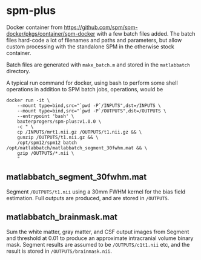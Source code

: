 # spm-plus

Docker container from https://github.com/spm/spm-docker/pkgs/container/spm-docker with a few batch files added. The batch files hard-code a lot of filenames and paths and parameters, but allow custom processing with the standalone SPM in the otherwise stock container.

Batch files are generated with `make_batch.m` and stored in the `matlabbatch` directory.

A typical run command for docker, using bash to perform some shell operations in addition to SPM batch jobs, operations, would be 

    docker run -it \
        --mount type=bind,src="`pwd -P`/INPUTS",dst=/INPUTS \
        --mount type=bind,src="`pwd -P`/OUTPUTS",dst=/OUTPUTS \
        --entrypoint 'bash' \
        baxterprogers/spm-plus:v1.0.0 \
        -c " \
        cp /INPUTS/mrt1.nii.gz /OUTPUTS/t1.nii.gz && \
        gunzip /OUTPUTS/t1.nii.gz && \
        /opt/spm12/spm12 batch /opt/matlabbatch/matlabbatch_segment_30fwhm.mat && \
        gzip /OUTPUTS/*.nii \
        "

## matlabbatch_segment_30fwhm.mat

Segment `/OUTPUTS/t1.nii` using a 30mm FWHM kernel for the bias field estimation. Full outputs are produced, and are stored in `/OUTPUTS`.

## matlabbatch_brainmask.mat

Sum the white matter, gray matter, and CSF output images from Segment and threshold at 0.01 to produce an approximate intracranial volume binary mask. Segment results are assumed to be `/OUTPUTS/c1t1.nii` etc, and the result is stored in `/OUTPUTS/brainmask.nii`.
